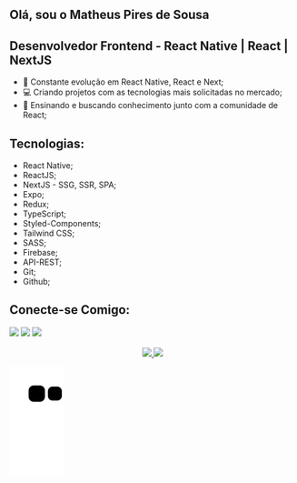 ## Olá, sou o Matheus Pires de Sousa

## Desenvolvedor Frontend - React Native | React | NextJS

- 🌱 Constante evolução em React Native, React e Next;
- 💻 Criando projetos com as tecnologias mais solicitadas no mercado;
- 📖 Ensinando e buscando conhecimento junto com a comunidade de React;

## Tecnologias:

- React Native;
- ReactJS;
- NextJS - SSG, SSR, SPA;
- Expo;
- Redux;
- TypeScript;
- Styled-Components;
- Tailwind CSS;
- SASS;
- Firebase;
- API-REST;
- Git;
- Github;

## Conecte-se Comigo:
<div> 
  <a href="https://www.instagram.com/__mathz__/" target="_blank"><img src="https://img.shields.io/badge/-Instagram-%23E4405F?style=for-the-badge&logo=instagram&logoColor=white" target="_blank"></a>
  <a href = "mailto:matheuspdsousa@gmail.com"><img src="https://img.shields.io/badge/-Gmail-%23333?style=for-the-badge&logo=gmail&logoColor=white" target="_blank"></a>
  <a href="https://www.linkedin.com/in/matheus-pires-87a174211/" target="_blank"><img src="https://img.shields.io/badge/-LinkedIn-%230077B5?style=for-the-badge&logo=linkedin&logoColor=white" target="_blank"></a> 
</div>
<br>
<div align="center">
  <a href="https://github.com/imatheuspiresi">
  <img width="450em" src="https://github-readme-stats.vercel.app/api?username=imatheuspiresi&show_icons=true&theme=dracula&include_all_commits=true&count_private=true"/>
  <img width="380em" src="https://github-readme-stats.vercel.app/api/top-langs/?username=imatheuspiresi&layout=compact&langs_count=7&theme=dracula"/>
</div>



  ![Snake animation](https://github.com/imatheuspiresi/imatheuspiresi/blob/output/github-contribution-grid-snake.svg)

 
